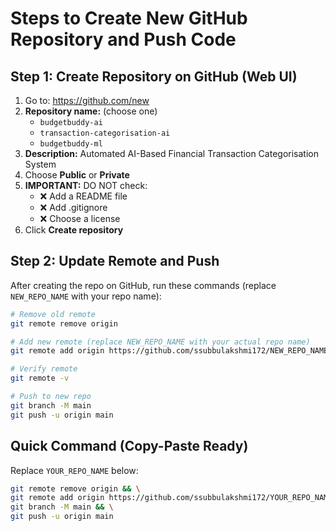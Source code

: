 # Steps to Create New GitHub Repository and Push Code

## Step 1: Create Repository on GitHub (Web UI)

1. Go to: https://github.com/new
2. **Repository name:** (choose one)
   - `budgetbuddy-ai`
   - `transaction-categorisation-ai`
   - `budgetbuddy-ml`
3. **Description:** Automated AI-Based Financial Transaction Categorisation System
4. Choose **Public** or **Private**
5. **IMPORTANT:** DO NOT check:
   - ❌ Add a README file
   - ❌ Add .gitignore
   - ❌ Choose a license
6. Click **Create repository**

## Step 2: Update Remote and Push

After creating the repo on GitHub, run these commands (replace `NEW_REPO_NAME` with your repo name):

```bash
# Remove old remote
git remote remove origin

# Add new remote (replace NEW_REPO_NAME with your actual repo name)
git remote add origin https://github.com/ssubbulakshmi172/NEW_REPO_NAME.git

# Verify remote
git remote -v

# Push to new repo
git branch -M main
git push -u origin main
```

## Quick Command (Copy-Paste Ready)

Replace `YOUR_REPO_NAME` below:

```bash
git remote remove origin && \
git remote add origin https://github.com/ssubbulakshmi172/YOUR_REPO_NAME.git && \
git branch -M main && \
git push -u origin main
```

